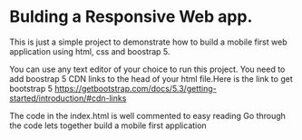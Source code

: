 # Bulding a Responsive Web app.

This is just a simple project to demonstrate how to build a mobile first web application
using html, css and boostrap 5.

You can use any text editor of your choice to run this project.
You need to add boostrap 5 CDN links to the head of your html file.Here is the link to get
bootstrap 5
https://getbootstrap.com/docs/5.3/getting-started/introduction/#cdn-links

The code in the index.html is well commented to easy reading
Go through the code lets together build a mobile first application
